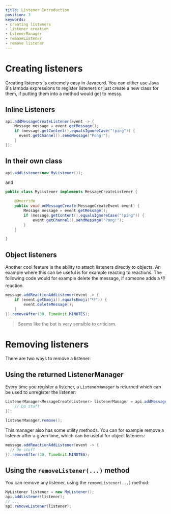 ```yaml
---
title: Listener Introduction
position: 3
keywords:
- creating listeners
- listener creation
- LstenerManager
- removeListener
- remove listener
---
```

# Creating listeners

Creating listeners is extremely easy in Javacord. You can either use Java 8's lambda expressions to register listeners or just create a new class for them, if putting them into a method would get to messy.

## Inline Listeners

```java
api.addMessageCreateListener(event -> {
    Message message = event.getMessage();
    if (message.getContent().equalsIgnoreCase("!ping")) {
      event.getChannel().sendMessage("Pong!");
    }
});
```

## In their own class

```java
api.addListener(new MyListener());
```
and
```java
public class MyListener implements MessageCreateListener {

    @Override
    public void onMessageCreate(MessageCreateEvent event) {
        Message message = event.getMessage();
        if (message.getContent().equalsIgnoreCase("!ping")) {
            event.getChannel().sendMessage("Pong!");
        }
    }

}
```

## Object listeners

Another cool feature is the ability to attach listeners directly to objects. An example where this can be useful is for example reacting to reactions. The following code would for example delete the message, if someone adds a :thumbsdown: reaction.

```java
message.addReactionAddListener(event -> {
    if (event.getEmoji().equalsEmoji("👎")) {
        event.deleteMessage();
    }
}).removeAfter(30, TimeUnit.MINUTES);
```
> Seems like the bot is very sensible to criticism.

# Removing listeners

There are two ways to remove a listener:

## Using the returned ListenerManager

Every time you register a listener, a `ListenerManager` is returned which can be used to unregister the listener:
```java
ListenerManager<MessageCreateListener> listenerManager = api.addMessageCreateListener(event -> {
    // Do stuff
});

listenerManager.remove();
```

This manager also has some utility methods. You can for example remove a listener after a given time, which can be useful for object listeners:
```java
message.addReactionAddListener(event -> {
  // Do stuff
}).removeAfter(30, TimeUnit.MINUTES);
```

## Using the `removeListener(...)` method

You can remove any listener, using the `removeListener(...)` method:
```java
MyListener listener = new MyListener();
api.addListener(listener);
// ...
api.removeListener(listener);
```